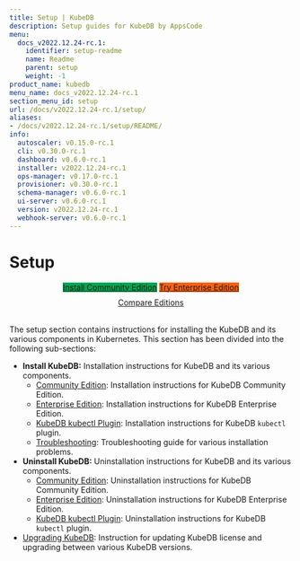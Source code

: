 ```yaml
---
title: Setup | KubeDB
description: Setup guides for KubeDB by AppsCode
menu:
  docs_v2022.12.24-rc.1:
    identifier: setup-readme
    name: Readme
    parent: setup
    weight: -1
product_name: kubedb
menu_name: docs_v2022.12.24-rc.1
section_menu_id: setup
url: /docs/v2022.12.24-rc.1/setup/
aliases:
- /docs/v2022.12.24-rc.1/setup/README/
info:
  autoscaler: v0.15.0-rc.1
  cli: v0.30.0-rc.1
  dashboard: v0.6.0-rc.1
  installer: v2022.12.24-rc.1
  ops-manager: v0.17.0-rc.1
  provisioner: v0.30.0-rc.1
  schema-manager: v0.6.0-rc.1
  ui-server: v0.6.0-rc.1
  version: v2022.12.24-rc.1
  webhook-server: v0.6.0-rc.1
---
```


# Setup

<div style="text-align: center;">
  <a class="button is-link is-medium is-active has-text-weight-normal" href="/docs/v2022.12.24-rc.1/setup/install/community" style="background:#00A651; width: 18rem;">Install Community Edition</a>
  <a class="button is-info is-medium is-active has-text-weight-normal" href="/docs/v2022.12.24-rc.1/setup/install/enterprise"  style="background:#FC6011; width: 18rem;">Try Enterprise Edition</a>
  <a style="margin-top: 10px; display: block;" href="https://kubedb.com/pricing/">Compare Editions</a>
</div>
<br>

The setup section contains instructions for installing the KubeDB and its various components in Kubernetes. This section has been divided into the following sub-sections:

- **Install KubeDB:** Installation instructions for KubeDB and its various components.
  - [Community Edition](/docs/v2022.12.24-rc.1/setup/install/community): Installation instructions for KubeDB Community Edition.
  - [Enterprise Edition](/docs/v2022.12.24-rc.1/setup/install/enterprise): Installation instructions for KubeDB Enterprise Edition.
  - [KubeDB kubectl Plugin](/docs/v2022.12.24-rc.1/setup/install/kubectl_plugin): Installation instructions for KubeDB `kubectl` plugin.
  - [Troubleshooting](/docs/v2022.12.24-rc.1/setup/install/troubleshoting): Troubleshooting guide for various installation problems.
- **Uninstall KubeDB:** Uninstallation instructions for KubeDB and its various components.
  - [Community Edition](/docs/v2022.12.24-rc.1/setup/uninstall/community): Uninstallation instructions for KubeDB Community Edition.
  - [Enterprise Edition](/docs/v2022.12.24-rc.1/setup/uninstall/enterprise): Uninstallation instructions for KubeDB Enterprise Edition.
  - [KubeDB kubectl Plugin](/docs/v2022.12.24-rc.1/setup/uninstall/kubectl_plugin): Uninstallation instructions for KubeDB `kubectl` plugin.
- [Upgrading KubeDB](/docs/v2022.12.24-rc.1/setup/upgrade/): Instruction for updating KubeDB license and upgrading between various KubeDB versions.
